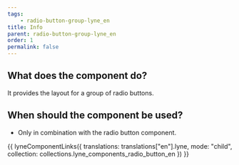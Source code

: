 ```yaml
---
tags: 
    - radio-button-group-lyne_en
title: Info
parent: radio-button-group-lyne_en
order: 1
permalink: false
---
```


## What does the component do?
It provides the layout for a group of radio buttons.

## When should the component be used?
* Only in combination with the radio button component.

{{ lyneComponentLinks({
  translations: translations["en"].lyne,
  mode: "child",
  collection: collections.lyne_components_radio_button_en
}) }}

